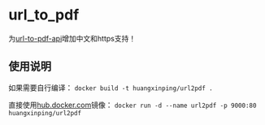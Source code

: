 # url_to_pdf
为[url-to-pdf-api](https://github.com/alvarcarto/url-to-pdf-api)增加中文和https支持！

## 使用说明

如果需要自行编译：
`docker build -t huangxinping/url2pdf .`

直接使用[hub.docker.com](https://hub.docker.com/r/huangxinping/url_to_pdf/)镜像：
`docker run -d --name url2pdf -p 9000:80 huangxinping/url2pdf`
